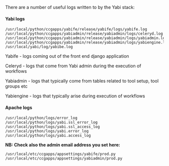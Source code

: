 There are a number of useful logs written to by the Yabi stack:

#### Yabi logs ####

```
/usr/local/python/ccgapps/yabife/release/yabife/logs/yabife.log
/usr/local/python/ccgapps/yabiadmin/release/yabiadmin/logs/celeryd.log
/usr/local/python/ccgapps/yabiadmin/release/yabiadmin/logs/yabiadmin.log
/usr/local/python/ccgapps/yabiadmin/release/yabiadmin/logs/yabiengine.log
/usr/local/yabi/log/yabibe.log
```

Yabife - logs coming out of the front end django application

Celeryd - logs that come from Yabi admin during the execution of workflows

Yabiadmin - logs that typically come from tables related to tool setup, tool groups etc

Yabiengine - logs that typically arise during execution of workflows


#### Apache logs ####
```
/usr/local/python/logs/error_log
/usr/local/python/logs/yabi.ssl_error_log
/usr/local/python/logs/yabi.ssl_access_log
/usr/local/python/logs/yabi.error_log
/usr/local/python/logs/yabi.access_log
```

**NB: Check also the admin email address you set here:**

```
/usr/local/etc/ccgapps/appsettings/yabife/prod.py
/usr/local/etc/ccgapps/appsettings/yabiadmin/prod.py
```